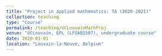 ```yaml
---
title: "Project in applied mathematics: TA (2020-2021)"
collection: teaching
type: "Course"
permalink: /teaching/UCLouvainMathProj
venue: "UCLouvain, EPL (LFSAB1507), undergraduate course"
date: 2020-01-01
location: "Louvain-la-Neuve, Belgium"
---
```


